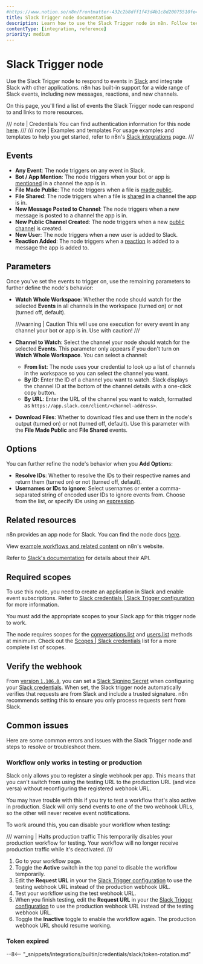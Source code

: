 ```yaml
---
#https://www.notion.so/n8n/Frontmatter-432c2b8dff1f43d4b1c8d20075510fe4
title: Slack Trigger node documentation
description: Learn how to use the Slack Trigger node in n8n. Follow technical documentation to integrate Slack Trigger node into your workflows.
contentType: [integration, reference]
priority: medium
---
```


# Slack Trigger node

Use the Slack Trigger node to respond to events in [Slack](https://slack.com/) and integrate Slack with other applications. n8n has built-in support for a wide range of Slack events, including new messages, reactions, and new channels.

On this page, you'll find a list of events the Slack Trigger node can respond to and links to more resources.

///  note  | Credentials
You can find authentication information for this node [here](/integrations/builtin/credentials/slack.md).
///
///  note  | Examples and templates
For usage examples and templates to help you get started, refer to n8n's [Slack integrations](https://n8n.io/integrations/slack-trigger/) page.
///

## Events

* **Any Event**: The node triggers on any event in Slack.
* **Bot / App Mention**: The node triggers when your bot or app is [mentioned](https://slack.com/help/articles/205240127-Use-mentions-in-Slack) in a channel the app is in.
* **File Made Public**: The node triggers when a file is [made public](https://slack.com/help/articles/4412651915539-Manage-public-file-sharing).
* **File Shared**: The node triggers when a file is [shared](https://slack.com/help/articles/201330736-Add-files-to-Slack) in a channel the app is in.
* **New Message Posted to Channel**: The node triggers when a new message is posted to a channel the app is in.
* **New Public Channel Created**: The node triggers when a new [public channel](https://slack.com/help/articles/360017938993-What-is-a-channel) is created.
* **New User**: The node triggers when a new user is added to Slack.
* **Reaction Added**: The node triggers when a [reaction](https://slack.com/help/articles/202931348-Use-emoji-and-reactions) is added to a message the app is added to.

## Parameters

Once you've set the events to trigger on, use the remaining parameters to further define the node's behavior:

* **Watch Whole Workspace**: Whether the node should watch for the selected **Events** in all channels in the workspace (turned on) or not (turned off, default).

    ///warning | Caution
    This will use one execution for every event in any channel your bot or app is in. Use with caution!
    ///

* **Channel to Watch**: Select the channel your node should watch for the selected **Events**. This parameter only appears if you don't turn on **Watch Whole Workspace**. You can select a channel:
    * **From list**: The node uses your credential to look up a list of channels in the workspace so you can select the channel you want.
    * **By ID**: Enter the ID of a channel you want to watch. Slack displays the channel ID at the bottom of the channel details with a one-click copy button.
    * **By URL**: Enter the URL of the channel you want to watch, formatted as `https://app.slack.com/client/<channel-address>`.
* **Download Files**: Whether to download files and use them in the node's output (turned on) or not (turned off, default). Use this parameter with the **File Made Public** and **File Shared** events.

## Options

You can further refine the node's behavior when you **Add Option**s:

* **Resolve IDs**: Whether to resolve the IDs to their respective names and return them (turned on) or not (turned off, default).
* **Usernames or IDs to ignore**: Select usernames or enter a comma-separated string of encoded user IDs to ignore events from. Choose from the list, or specify IDs using an [expression](/code/expressions.md).

## Related resources

n8n provides an app node for Slack. You can find the node docs [here](/integrations/builtin/app-nodes/n8n-nodes-base.slack.md).

View [example workflows and related content](https://n8n.io/integrations/slack-trigger/) on n8n's website.

Refer to [Slack's documentation](https://api.slack.com/apis/connections/events-api) for details about their API.

## Required scopes

To use this node, you need to create an application in Slack and enable event subscriptions. Refer to [Slack credentials | Slack Trigger configuration](/integrations/builtin/credentials/slack.md#slack-trigger-configuration) for more information.

You must add the appropriate scopes to your Slack app for this trigger node to work.

The node requires scopes for the [conversations.list](https://api.slack.com/methods/conversations.list) and [users.list](https://api.slack.com/methods/users.list) methods at minimum. Check out the [Scopes | Slack credentials](/integrations/builtin/credentials/slack.md#scopes) list for a more complete list of scopes.

## Verify the webhook

From [version `1.106.0`](/release-notes.md#n8n11060), you can set a [Slack Signing Secret](https://api.slack.com/authentication/verifying-requests-from-slack#signing_secrets_admin_page) when configuring your [Slack credentials](/integrations/builtin/credentials/slack.md#slack-trigger-configuration). When set, the Slack trigger node automatically verifies that requests are from Slack and include a trusted signature. n8n recommends setting this to ensure you only process requests sent from Slack.

## Common issues

Here are some common errors and issues with the Slack Trigger node and steps to resolve or troubleshoot them.

### Workflow only works in testing or production

Slack only allows you to register a single webhook per app. This means that you can't switch from using the testing URL to the production URL (and vice versa) without reconfiguring the registered webhook URL. 

You may have trouble with this if you try to test a workflow that's also active in production. Slack will only send events to one of the two webhook URLs, so the other will never receive event notifications.

To work around this, you can disable your workflow when testing:

/// warning | Halts production traffic
This temporarily disables your production workflow for testing. Your workflow will no longer receive production traffic while it's deactivated.
///

1. Go to your workflow page.
2. Toggle the **Active** switch in the top panel to disable the workflow temporarily.
3. Edit the **Request URL** in your the [Slack Trigger configuration](/integrations/builtin/credentials/slack.md#slack-trigger-configuration) to use the testing webhook URL instead of the production webhook URL.
4. Test your workflow using the test webhook URL.
5. When you finish testing, edit the **Request URL** in your the [Slack Trigger configuration](/integrations/builtin/credentials/slack.md#slack-trigger-configuration) to use the production webhook URL instead of the testing webhook URL.
6. Toggle the **Inactive** toggle to enable the workflow again. The production webhook URL should resume working.

### Token expired

--8<-- "_snippets/integrations/builtin/credentials/slack/token-rotation.md"
